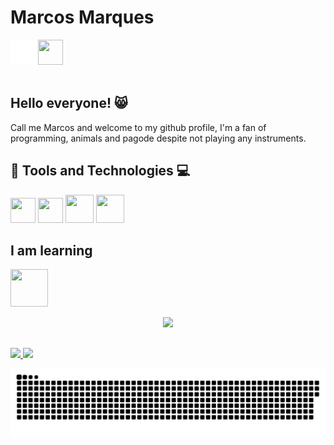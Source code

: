 # Marcos Marques
<div>
<a href="https://instagram.com/marcosd_marques" target="_blank"><img src="https://raw.githubusercontent.com/Aakarsh-B/trying-repos/master/insta.svg" width="40" height="40" target="_blank"></a>
<a href = "mailto:mdmarques70@gmail.com"><img src="https://www.freeiconspng.com/thumbs/gmail-icon/gmail-logo-icon-2.png" width="40" height="40" target="_blank"></a>
</div>
</br>

## Hello everyone! :smile_cat: 
Call me Marcos and welcome to my github profile, I'm a fan of programming, animals and pagode despite not playing any instruments.
 
## :hammer: Tools and Technologies :computer:
<div>
<img src="https://cdn.jsdelivr.net/gh/devicons/devicon/icons/c/c-original.svg" width="40" height="40"/>
<img src="https://cdn.jsdelivr.net/gh/devicons/devicon/icons/csharp/csharp-original.svg" width="40" height="40"/>
<img src="https://cdn.jsdelivr.net/gh/devicons/devicon/icons/html5/html5-original-wordmark.svg" width="45" height="45"/>
<img src="https://cdn.jsdelivr.net/gh/devicons/devicon/icons/css3/css3-original-wordmark.svg" width="45" height="45"/>
</div>

## I am learning
<img src="https://cdn.jsdelivr.net/gh/devicons/devicon/icons/go/go-original-wordmark.svg" width="60" height="60"/>

<p align="center">
  <img src="https://super.abril.com.br/wp-content/uploads/2016/09/super_imggato_digitando_0.gif" width="350">
</p>

<!--Status no GitHub-->
##
<p>
<a href="https://github.com/MarcosMMarques">
<img height="80em" src="https://github-readme-stats-eight-theta.vercel.app/api?username=MarcosMMarques&show_icons=true&theme=algolia&include_all_commits=true&count_private=true"/>
<img height="80em" src="https://github-readme-stats-eight-theta.vercel.app/api/top-langs/?username=MarcosMMarques&layout=compact&langs_count=8&theme=algolia"/>
 </a>
</p>
 
 ![Snake animation](https://github.com/MarcosMMarques/MarcosMMarques/blob/output/github-contribution-grid-snake.svg)
